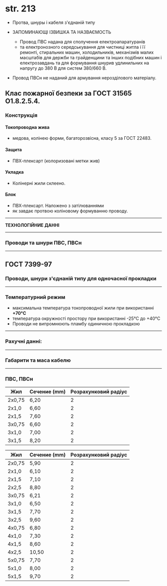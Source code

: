 # str. 213

* Протва, шнуры і кабеля з'єднаній типу
* ЗАПОМИНАЮЩІ ІЗВИШКА ТА НАЗВАЄМОСТЬ
	+ Провод ПВС надана для сполучення електроапаратуранів 
	+ та електронозного середськування для чистниці житла і її ремонті, стиральних машин, холодильників, механізмів малих масштабів для держби та грайденщини та інших подібних машин і електрозавдань та для формування шнурив удлинильних на напругу до 380 В для систем 380/660 В.

* Провод ПВСн не наданий для армування нерозділового матеріалу.

## Клас пожарної безпеки за ГОСТ 31565 O1.8.2.5.4.

### Конструкція

#### Токопроводна жива
* медова, колінею форми, багаторозвісна, класу 5 за ГОСТ 22483.

#### Защита
* ПВХ-плексарт (колоризовані метки жив)

#### Укладка
* Колінерні жили склеено.
  
#### Блок
* ПВХ-плексарт. Наложено з затілюваннями
 * як завдає протвою коліновому формуванню проводу.

---

**ТЕХНОЛОГІЙНИЕ ДАННІ**

---

### Проводи та шнури ПВС, ПВСн 

---

**ГОСТ 7399-97**
---
### Проводи, шнури з'єднаній типу для одночасної прокладки

---

### Температурний режим
* максимальна температура токопроводної жили при використанні **+70°C**
* температура окружності простору при використанні -25°C до +40°C
* Проводи не випромнюють пламбу одиничною прокладкою

---

### Рахучні данні:

---

### Габарити та маса кабелю

---

### ПВС, ПВСн

| Жил | Сечение (mm) | Розрахунковий радіус |
|-----|--------------|----------------------|
| 2х0,75 | 6,20 | 2 |
| 2х1,0 | 6,60 | 2 |
| 2х1,5 | 7,60 | 2 |
| 3х0,75 | 6,60 | 2 |
| 3х1,0 | 7,00 | 2 |
| 3х1,5 | 8,20 | 2 |

| Жил | Сечение (mm) | Розрахунковий радіус |
|-----|--------------|-----------------------|
| 2х0,75 | 5,90 | 2 |
| 2х1,0 | 6,10 | 2 |
| 2х1,5 | 7,10 | 2 |
| 2х2,5 | 8,80 | 2 |
| 3х0,75 | 6,21 | 2 |
| 3х1,0 | 6,50 | 2 |
| 3х1,5 | 7,70 | 2 |
| 3х2,5 | 9,60 | 2 |
| 4х0,75 | 6,80 | 2 |
| 4х1,0 | 7,30 | 2 |
| 4х1,5 | 8,60 | 2 |
| 4х2,5 | 10,50 | 2 |
| 5х0,75 | 7,70 | 2 |
| 5х1,0 | 8,00 | 2 |
| 5х1,5 | 9,70 | 2 |